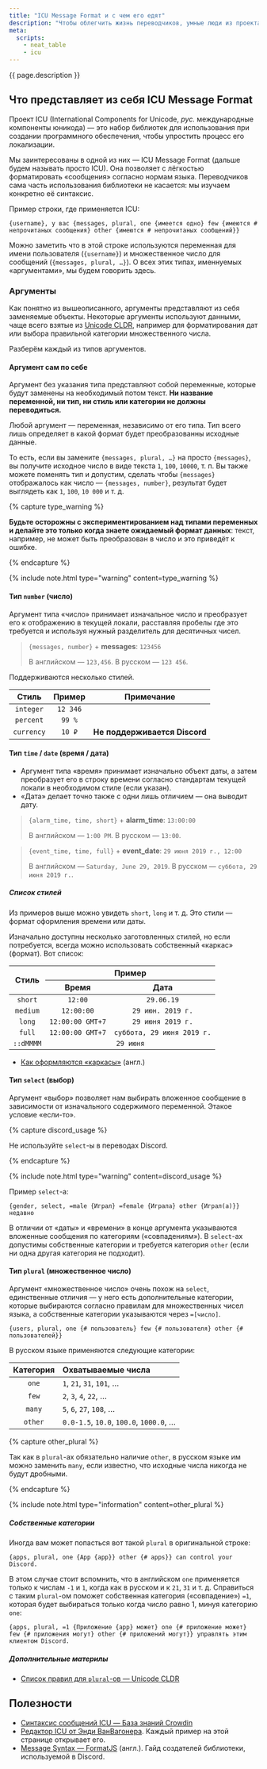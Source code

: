 ```yaml
---
title: "ICU Message Format и с чем его едят"
description: "Чтобы облегчить жизнь переводчиков, умные люди из проекта ICU создали формат сообщений с лёгким и понятным синтаксисом. Объясняем как его использовать."
meta:
  scripts:
    - neat_table
    - icu
---
```


{{ page.description }}

## Что представляет из себя ICU Message Format

Проект ICU (International Components for Unicode, *рус.* международные компоненты юникода) — это набор библиотек для использования при создании программного обеспечения, чтобы упростить процесс его локализации.

Мы заинтересованы в одной из них — ICU Message Format (дальше будем называть просто ICU). Она позволяет с лёгкостью форматировать «сообщения» согласно нормам языка. Переводчиков сама часть использования библиотеки не касается: мы изучаем конкретно её синтаксис.

Пример строки, где применяется ICU:

```icu
{username}, у вас {messages, plural, one {имеется одно} few {имеются # непрочитаных сообщения} other {имеются # непрочитаных сообщений}}
```

Можно заметить что в этой строке используются переменная для имени пользователя (`{username}`) и множественное число для сообщений (`{messages, plural, …}`). О всех этих типах, именнуемых «аргументами», мы будем говорить здесь.

### Аргументы

Как понятно из вышеописанного, аргументы представляют из себя заменяемые объекты. Некоторые аргументы используют данными, чаще всего взятые из [Unicode CLDR](http://cldr.unicode.org/), например для форматирования дат или выбора правильной категории множественного числа.

Разберём каждый из типов аргументов.

#### Аргумент сам по себе

Аргумент без указания типа представляют собой переменные, которые будут заменены на необходимый потом текст. **Ни название переменной, ни тип, ни стиль или категории не должны переводиться.**

Любой аргумент — переменная, независимо от его типа. Тип всего лишь определяет в какой формат будет преобразованны исходные данные.

То есть, если вы замените `{messages, plural, …}` на просто `{messages}`, вы получите исходное число в виде текста `1`, `100`, `10000`, т. п. Вы также можете поменять тип и допустим, сделать чтобы `{messages}` отображалось как число — `{messages, number}`, результат будет выглядеть как `1`, `100`, `10 000` и т. д.

{% capture type_warning %}

**Будьте осторожны с экспериментированием над типами переменных и делайте это только когда знаете ожидаемый формат данных**: текст, например, не может быть преобразован в число и это приведёт к ошибке.

{% endcapture %}

{% include note.html type="warning" content=type_warning %}

#### Тип `number` (число)

Аргумент типа «число» принимает изначальное число и преобразует его к отображению в текущей локали, расставляя пробелы где это требуется и используя нужный разделитель для десятичных чисел.

> `{messages, number}`
> \+ **messages**: `123456`
>
> В английском — `123,456`. В русском — `123 456`.

Поддерживаются несколько стилей.

| Стиль | Пример | Примечание |
|:-----:|:------:|:-------:|
| `integer` | `12 346` | |
| `percent` | `99 %` | |
| `currency` | `10 ₽` | **Не поддерживается Discord** |


#### Тип `time` / `date` (время / дата)

- Аргумент типа «время» принимает изначально объект даты, а затем преобразует его в строку времени согласно стандартам текущей локали в необходимом стиле (если указан).
- «Дата» делает точно также с одни лишь отличием — она выводит дату.

> `{alarm_time, time, short}`
> \+ **alarm_time**: `13:00:00`
>
> В английском — `1:00 PM`. В русском — `13:00`.

> `{event_time, time, full}`
> \+ **event_date**: `29 июня 2019 г., 12:00`
>
> В английском — `Saturday, June 29, 2019`. В русском — `суббота, 29 июня 2019 г.`.

##### Список стилей

Из примеров выше можно увидеть `short`, `long` и т. д. Это стили — формат оформления времени или даты.

Изначально доступны несколько заготовленных стилей, но если потребуется, всегда можно использовать собственный «каркас» (формат). Вот список:

<table data-neat-cols-override="Стиль,Пример (время),Пример (дата)" class="styles-list">
  <thead>
    <tr>
      <th rowspan="2">Стиль</th>
      <th colspan="2">Пример</th>
    </tr>
    <tr>
      <th>Время</th>
      <th>Дата</th>
    </tr>
  </thead>
  <tbody>
    <tr>
      <td><code>short</code></td>
      <td><code>12:00</code></td>
      <td><code>29.06.19</code></td>
    </tr>
    <tr>
      <td><code>medium</code></td>
      <td><code>12:00:00</code></td>
      <td><code>29 июн. 2019 г.</code></td>
    </tr>
    <tr>
      <td><code>long</code></td>
      <td><code>12:00:00 GMT+7</code></td>
      <td><code>29 июня 2019 г.</code></td>
    </tr>
    <tr>
      <td><code>full</code></td>
      <td><code>12:00:00 GMT+7</code></td>
      <td><code>суббота, 29 июня 2019 г.</code></td>
    </tr>
    <tr>
      <td><code>::dMMMM</code></td>
      <td colspan="2" data-column="Пример (общ.)"><code>29 июня</code></td>
    </tr>
  </tbody>
</table>

<style>
  table.styles-list td {
    text-align: center;
  }
</style>


- [Как оформляются «каркасы»](https://ssl.icu-project.org/apiref/icu4j/com/ibm/icu/text/SimpleDateFormat.html) (англ.)

#### Тип `select` (выбор)

Аргумент «выбор» позволяет нам выбирать вложенное сообщение в зависимости от изначального содержимого переменной. Этакое условие «если-то».

{% capture discord_usage %}

Не используйте `select`-ы в переводах Discord.

{% endcapture %}

{% include note.html type="warning" content=discord_usage %}

Пример `select`-a:

```icu
{gender, select, =male {Играл} =female {Играла} other {Играл(а)}} недавно
```

В отличии от «даты» и «времени» в конце аргумента указываются вложенные сообщения по категориям («совпадениям»). В `select`-ах допустимы собственные категории и требуется категория `other` (если ни одна другая категория не подходит).

#### Тип `plural` (множественное число)

Аргумент «множественное число» очень похож на `select`, единственные отличия — у него есть дополнительные категории, которые выбираются согласно правилам для множественных чисел языка, а собственные категории указываются через `=[число]`.

```icu
{users, plural, one {# пользователь} few {# пользователя} other {# пользователей}}
```

В русском языке применяются следующие категории:

| Категория | Охватываемые числа |
|:---------:|:-------------------|
| `one` | `1`, `21`, `31`, `101`, … |
| `few` | `2`, `3`, `4`, `22`, … |
| `many` | `5`, `6`, `27`, `108`, … |
| `other` | `0.0-1.5`, `10.0`, `100.0`, `1000.0`, … |

{% capture other_plural %}

Так как в `plural`-ах обязательно наличие `other`, в русском языке им можно заменить `many`, если известно, что исходные числа никогда не будут дробными.

{% endcapture %}

{% include note.html type="information" content=other_plural %}

##### Собственные категории

Иногда вам может попасться вот такой `plural` в оригинальной строке:

```icu
{apps, plural, one {App {app}} other {# apps}} can control your Discord.
```

В этом случае стоит вспомнить, что в английском `one` применяется только к числам `-1` и `1`, когда как в русском и к `21`, `31` и т. д. Справиться с таким `plural`-ом поможет собственная категория («совпадение») `=1`, которая будет выбираться только когда число равно 1, минуя категорию `one`:

```icu
{apps, plural, =1 {Приложение {app} может} one {# приложение может} few {# приложения могут} other {# приложений могут}} управлять этим клиентом Discord.
```

##### Дополнительные материлы

- [Список правил для `plural`-ов — Unicode CLDR](https://unicode.org/cldr/charts/latest/supplemental/language_plural_rules.html)

## Полезности

- [Синтаксис сообщений ICU — База знаний Crowdin](https://support.crowdin.com/ru/icu-message-syntax/)
- [Редактор ICU от Энди ВанВагонера](https://format-message.github.io/icu-message-format-for-translators/editor.html). Каждый пример на этой странице открывает его.
- [Message Syntax — FormatJS](https://formatjs.io/guides/message-syntax/) (англ.). Гайд создателей библиотеки, используемой в Discord.

<!-- Reset white-space, so code is shown completely -->
<style>code { white-space: normal; }</style>
